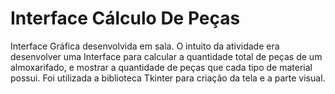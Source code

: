 # Interface Cálculo De Peças
Interface Gráfica desenvolvida em sala. O intuito da atividade era desenvolver uma Interface para calcular a quantidade total de peças de um almoxarifado, e mostrar a quantidade de peças que cada tipo de material possui. Foi utilizada a biblioteca Tkinter para criação da tela e a parte visual.
